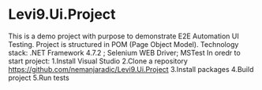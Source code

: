 # Levi9.Ui.Project
This is a demo project with purpose to demonstrate E2E Automation UI Testing. Project is structured in POM (Page Object Model). 
Technology stack: .NET Framework 4.7.2 ; Selenium WEB Driver; MSTest
In oredr to start project: 
 1.Install Visual Studio
 2.Clone a repository https://github.com/nemanjaradic/Levi9.Ui.Project
 3.Install packages
 4.Build project
 5.Run tests
